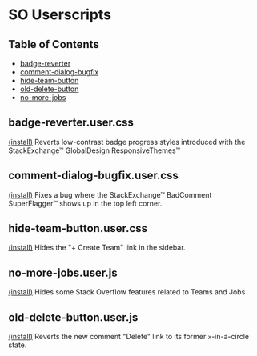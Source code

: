 SO Userscripts
============

Table of Contents
------------
* [badge-reverter](#badge-reverterusercss)
* [comment-dialog-bugfix](#comment-dialog-bugfixusercss)
* [hide-team-button](#hide-team-buttonusercss)
* [old-delete-button](#old-delete-buttonuserjs)
* [no-more-jobs](#no-more-jobsuserjs)

badge-reverter.user.css
------------
[(install)](https://raw.githubusercontent.com/a-stone-arachnid/SO-Userscripts/master/badge-reverter.user.css)
Reverts low-contrast badge progress styles introduced with the StackExchange™ GlobalDesign ResponsiveThemes™

comment-dialog-bugfix.user.css
------------
[(install)](https://raw.githubusercontent.com/a-stone-arachnid/SO-Userscripts/master/comment-dialog-bugfix.user.css)
Fixes a bug where the StackExchange™ BadComment SuperFlagger™ shows up in the top left corner.

hide-team-button.user.css 
------------
[(install)](https://raw.githubusercontent.com/a-stone-arachnid/SO-Userscripts/master/hide-team-button.user.css)
Hides the "+ Create Team" link in the sidebar.

no-more-jobs.user.js
------------
[(install)](https://raw.githubusercontent.com/a-stone-arachnid/SO-Userscripts/master/hide-teams-and-jobs.user.js)
Hides some Stack Overflow features related to Teams and Jobs

old-delete-button.user.js
------------
[(install)](https://raw.githubusercontent.com/a-stone-arachnid/SO-Userscripts/master/old-delete-button.user.js)
Reverts the new comment "Delete" link to its former `x`-in-a-circle state.
